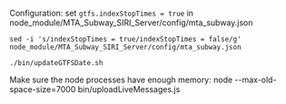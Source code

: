
Configuration:
  set `gtfs.indexStopTimes = true` in node\_module/MTA\_Subway\_SIRI\_Server/config/mta\_subway.json

```
sed -i 's/indexStopTimes = true/indexStopTimes = false/g' node_module/MTA_Subway_SIRI_Server/config/mta_subway.json
```

```
./bin/updateGTFSDate.sh
```

Make sure the node processes have enough memory:
  node --max-old-space-size=7000 bin/uploadLiveMessages.js


